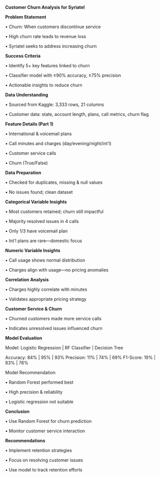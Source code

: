 **Customer Churn Analysis for Syriatel**

**Problem Statement**

• Churn: When customers discontinue service

• High churn rate leads to revenue loss

• Syriatel seeks to address increasing churn

**Success Criteria**

• Identify 5+ key features linked to churn

• Classifier model with ≥90% accuracy, ≥75% precision

• Actionable insights to reduce churn

**Data Understanding**

• Sourced from Kaggle: 3,333 rows, 21 columns

• Customer data: state, account length, plans, call metrics, churn flag

**Feature Details (Part 1)**

• International & voicemail plans

• Call minutes and charges (day/evening/night/int’l)

• Customer service calls

• Churn (True/False)

**Data Preparation**

• Checked for duplicates, missing & null values

• No issues found; clean dataset

**Categorical Variable Insights**

• Most customers retained; churn still impactful

• Majority resolved issues in 4 calls

• Only 1/3 have voicemail plan

• Int’l plans are rare—domestic focus

**Numeric Variable Insights**

• Call usage shows normal distribution

• Charges align with usage—no pricing anomalies

**Correlation Analysis**

• Charges highly correlate with minutes

• Validates appropriate pricing strategy

**Customer Service & Churn**

• Churned customers made more service calls

• Indicates unresolved issues influenced churn

**Model Evaluation**

Model: Logistic Regression | RF Classifier | Decision Tree

Accuracy: 84% | 95% | 93%
Precision: 11% | 74% | 69%
F1-Score: 19% | 83% | 76%

Model Recommendation

• Random Forest performed best

• High precision & reliability

• Logistic regression not suitable

**Conclusion**

• Use Random Forest for churn prediction

• Monitor customer service interaction

**Recommendations**

• Implement retention strategies

• Focus on resolving customer issues

• Use model to track retention efforts


